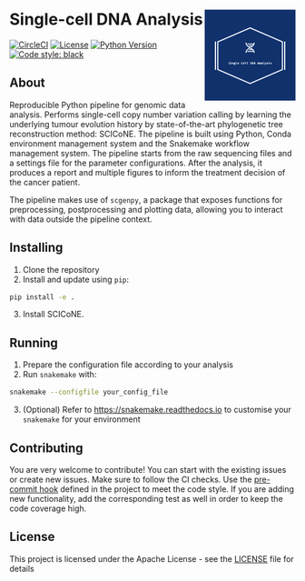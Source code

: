 # Single-cell DNA Analysis <img src="figures/logo.png" align="right" width="160">

[![CircleCI](https://circleci.com/gh/cbg-ethz/scdna-pipe.svg?style=svg&circle-token=60921152e3353ae7cd6d5e13d14158bcbde57973)](https://circleci.com/gh/cbg-ethz/scdna-pipe)
[![License](http://img.shields.io/:license-Apache%202-green.svg)](http://www.apache.org/licenses/LICENSE-2.0.txt)
[![Python Version](https://img.shields.io/badge/python-3-blue.svg)](https://img.shields.io/badge/python-3-blue.svg)
[![Code style: black](https://img.shields.io/badge/code%20style-black-000000.svg)](https://github.com/psf/black)

## About
Reproducible Python pipeline for genomic data analysis. Performs single-cell copy number variation calling by learning the underlying tumour evolution history by state-of-the-art phylogenetic tree reconstruction method: SCICoNE. The pipeline is built using Python, Conda environment management system and the Snakemake workflow management system. The pipeline starts from the raw sequencing files and a settings file for the parameter configurations. After the analysis, it produces a report and multiple figures to inform the treatment decision of the cancer patient.

The pipeline makes use of `scgenpy`, a package that exposes functions for preprocessing, postprocessing and plotting data, allowing you to interact with data outside the pipeline context.

## Installing
1. Clone the repository
2. Install and update using `pip`:
  ```bash
  pip install -e .
  ```
3. Install SCICoNE.

## Running
1. Prepare the configuration file according to your analysis
2. Run `snakemake` with:
  ```bash
  snakemake --configfile your_config_file
  ```
3. (Optional) Refer to https://snakemake.readthedocs.io to customise your `snakemake` for your environment

## Contributing

You are very welcome to contribute! You can start with the existing issues or create new issues.
Make sure to follow the CI checks. Use the [pre-commit hook](https://github.com/cbg-ethz/scdna-pipe/blob/master/.pre-commit-config.yaml) defined in the project to meet the code style. If you are adding new functionality, add the corresponding test as well in order to keep the code coverage high.

## License

This project is licensed under the Apache License - see the [LICENSE](LICENSE) file for details
